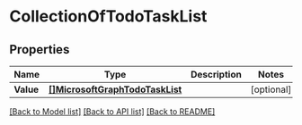 # CollectionOfTodoTaskList

## Properties

Name | Type | Description | Notes
------------ | ------------- | ------------- | -------------
**Value** | [**[]MicrosoftGraphTodoTaskList**](microsoft.graph.todoTaskList.md) |  | [optional] 

[[Back to Model list]](../README.md#documentation-for-models) [[Back to API list]](../README.md#documentation-for-api-endpoints) [[Back to README]](../README.md)


